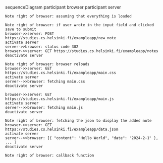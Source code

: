 
sequenceDiagram
    participant browser
    participant server
    
    Note right of browser: assuming that everything is loaded 
    
    Note right of browser: if user wrote in the input field and clicked save to submit
    browser->>server: POST https://studies.cs.helsinki.fi/exampleapp/new_note
    activate server
    server->>browser: status code 302
    browser->>server: GET https://studies.cs.helsinki.fi/exampleapp/notes
    deactivate server

    Note right of browser: browser reloads 
    browser->>server: GET https://studies.cs.helsinki.fi/exampleapp/main.css
    activate server
    server-->>browser: fetching main.css
    deactivate server

    browser->>server: GET https://studies.cs.helsinki.fi/exampleapp/main.js
    activate server
    server-->>browser: fetching main.js
    deactivate server

    Note right of browser: fetching the json to display the added note 
    browser->>server: GET https://studies.cs.helsinki.fi/exampleapp/data.json
    activate server
    server-->>browser: [{ "content": "Hello World", "date": "2024-2-1" }, ... ]
    deactivate server

    Note right of browser: callback function

